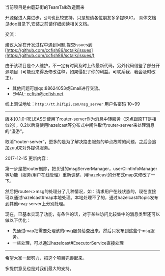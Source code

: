 当前项目是由蘑菇街的TeamTalk改造而来

开源促进人类进步，`公司`也比较支持，只是想请各位朋友多多提BUG。
具体文档见doc目录下,安装之前请仔细阅读相关文档。

交流：

建议大家在开发过程中遇到问题,提交issues到[https://github.com/ccfish86/sctalk/issues](https://github.com/ccfish86/sctalk/issues/)

由于该项目是个人维护，不一定有时间及时上传最新代码，另外代码借鉴了部分开源项目（可能没来得及修改注释，如果侵犯了你的利益。可联系我，我会及时改正）。

* 其他问题可加qq:88624053或Email进行交流。
* EMAL: ccfish@ccfish.net

线上测试地址：`http://tt.hifipi.com/msg_server` 用户名密码 10~99

---

版本[0.1.0-RELEASE]使用了router-server作为消息中转服务（这点跟原TT是相似的），0.2以后将使用hazelcast等分布式中间件取代router-server来处理消息的“漫游”。

取消“router-server”，更多的是为了解决路由服务的单点故障的问题，之后会追加zuul来对外提供服务。

2017-12-15 更新内容：

第一步是把router删除，把关键的msgServerManager，userClintInfoManager等功能（服务/用户在线管理）重新调整，用hazelcast的分布式map来修改了一下。

然后把router<>msg的处理分了几种情况，如：请求用户在线状态的，现在直接可以通过hazelcast#map本地处理。本地处理不了的，通过hazelcast#topic发布到其他msg-server上分别处理。

现在，已基本实现了功能，有条件的话，对于某些访问比较集中的消息类型还可以做以下优化：

 - 先通过map把需要处理该的msg服务给查出来，然后只发布到这些个msg服务。
 - 一些处理，可以通过hazelcast#ExecutorService直接处理

---

希望大家一起努力，把这个项目完善起来。

多提供意见也是对我们最大的支持。